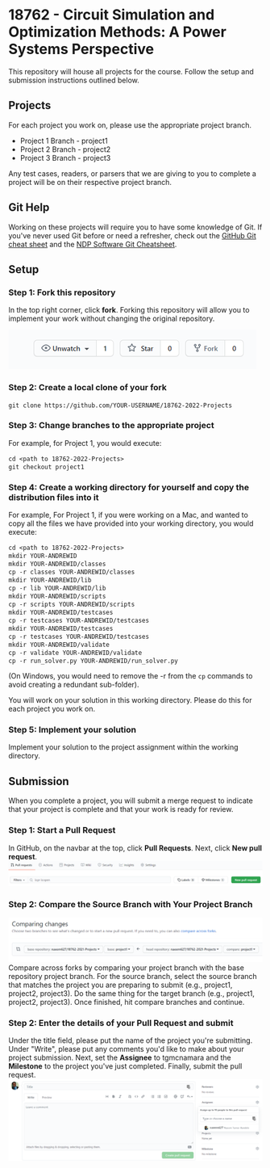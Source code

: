 # 18762 - Circuit Simulation and Optimization Methods: A Power Systems Perspective

This repository will house all projects for the course. Follow the setup and submission instructions outlined below.

## Projects
For each project you work on, please use the appropriate project branch.
- Project 1 Branch - project1
- Project 2 Branch - project2
- Project 3 Branch - project3

Any test cases, readers, or parsers that we are giving to you to complete a project will be on their respective 
project branch.

## Git Help
Working on these projects will require you to have some knowledge of Git. If you've never used Git before or need a 
refresher, check out the [GitHub Git cheat sheet](docs/git-cheat-sheet-education.pdf) and the [NDP Software Git 
Cheatsheet](http://ndpsoftware.com/git-cheatsheet.html#loc=workspace;).

## Setup
### Step 1: Fork this repository

In the top right corner, click **fork**. Forking this repository will allow you to implement your work without 
changing the original repository.

![fork](docs/media/GitHub-Fork.png)


### Step 2: Create a local clone of your fork
```
git clone https://github.com/YOUR-USERNAME/18762-2022-Projects
```
### Step 3: Change branches to the appropriate project
For example, for Project 1, you would execute:
```
cd <path to 18762-2022-Projects>
git checkout project1
```

### Step 4: Create a working directory for yourself and copy the distribution files into it
For example, For Project 1, if you were working on a Mac, and wanted to copy all the files we have provided into your working directory, you would execute:
```
cd <path to 18762-2022-Projects>
mkdir YOUR-ANDREWID
mkdir YOUR-ANDREWID/classes
cp -r classes YOUR-ANDREWID/classes
mkdir YOUR-ANDREWID/lib
cp -r lib YOUR-ANDREWID/lib
mkdir YOUR-ANDREWID/scripts
cp -r scripts YOUR-ANDREWID/scripts
mkdir YOUR-ANDREWID/testcases
cp -r testcases YOUR-ANDREWID/testcases
mkdir YOUR-ANDREWID/testcases
cp -r testcases YOUR-ANDREWID/testcases
mkdir YOUR-ANDREWID/validate
cp -r validate YOUR-ANDREWID/validate
cp -r run_solver.py YOUR-ANDREWID/run_solver.py
```
(On Windows, you would need to remove the -r from the ```cp``` commands to avoid creating a redundant sub-folder).

You will work on your solution in this working directory. Please do this for each project you work on.

### Step 5: Implement your solution
Implement your solution to the project assignment within the working directory.

## Submission
When you complete a project, you will submit a merge request to indicate that your project is complete and that your 
work is ready for review.
### Step 1: Start a Pull Request
In GitHub, on the navbar at the top, click **Pull Requests**.
Next, click **New pull request**.
![new_request](docs/media/GitHub-NewPullRequest.png)

### Step 2: Compare the Source Branch with Your Project Branch
![select_branch](docs/media/GitHub-Select_Source_Target.png)
Compare across forks by comparing your project branch with the base repository project branch. For the source branch, 
select the source branch that matches the project you are preparing to submit (e.g., project1, project2, project3). 
Do the same thing for the target branch (e.g., project1, project2, project3). Once finished, hit compare branches and 
continue.

### Step 2: Enter the details of your Pull Request and submit
Under the title field, please put the name of the project you're submitting. Under "Write", please put any 
comments you'd like to make about your project submission. Next, set the **Assignee** to tgmcnamara and 
the **Milestone** to the project you've just completed. Finally, submit the pull request.
![pull_form](docs/media/GitHub-PullRequest-Title-Description.png)

